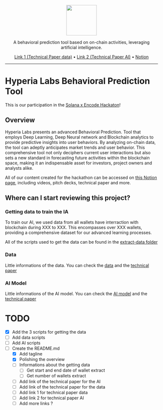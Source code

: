 <div align="center">
  
  <img src="https://avatars.githubusercontent.com/u/150239758?s=100" width="100" />
  
  <br>
  
  <p>
    A behavioral prediction tool based on on-chain activities, leveraging artificial intelligence.
  </p>

  <p>
    <a href="#">Link 1 (Technical Paper data)</a>    
    •
    <a href="#">Link 2 (Technical Paper AI)</a>    
    •
    <a href="https://mathis-hyperia-labs.notion.site/Solana-x-Encode-Hackaton-Hyperia-Labs-2ca5f80b93f1402a8ab1244b53ad0541">Notion</a>
  </p>
  
</div>

<hr>

# Hyperia Labs Behavioral Prediction Tool

This is our participation in the [Solana x Encode Hackaton](https://www.encode.club/encodesolanahack)!

## Overview

Hyperia Labs presents an advanced Behavioral Prediction. Tool that employs Deep Learning, Deep Neural network and Blockchain analytics to provide predictive insights into user behaviors. By analyzing on-chain data, the tool can adeptly anticipates market trends and user behavior. This comprehensive tool not only deciphers current user interactions but also sets a new standard in forecasting future activities within the blockchain space, making it an indispensable asset for investors, project owners and analysts alike.

All of our content created for the hackathon can be accessed on [this Notion page](https://mathis-hyperia-labs.notion.site/Solana-x-Encode-Hackaton-Hyperia-Labs-2ca5f80b93f1402a8ab1244b53ad0541), including videos, pitch decks, technical paper and more.

## Where can I start reviewing this project?

### Getting data to train the IA
To train our AI, we used data from all wallets have interraction with blockchain during XXX to XXX. This encompasses over XXX wallets, providing a comprehensive dataset for our advanced learning processes.

All of the scripts used to get the data can be found in the [extract-data folder](https://github.com/HyperiaLabs/solana-hackathon-encode/tree/main/scripts/extract-data)

### Data
Little informations of the data. You can check the [data](https://github.com/HyperiaLabs/solana-hackathon-encode/tree/main/scripts/data) and the [technical paper](#)

### AI Model
Little informations of the AI model. You can check the [AI model](https://github.com/HyperiaLabs/solana-hackathon-encode/tree/main/scripts/ai) and the [technical paper](#)


# TODO
- [x] Add the 3 scripts for getting the data
- [ ] Add data scripts
- [ ] Add AI scripts
- [ ] Create the README.md
  - [x] Add tagline
  - [x] Polishing the overview
  - [ ] Informations about the getting data
    - [ ] Get start and end date of wallet extract
    - [ ] Get number of wallets extract
  - [ ] Add link of the technical paper for the AI
  - [ ] Add link of the technical paper for the data
  - [ ] Add link 1 for technical paper data
  - [ ] Add link 2 for technical paper AI
  - [ ] Add more links ?